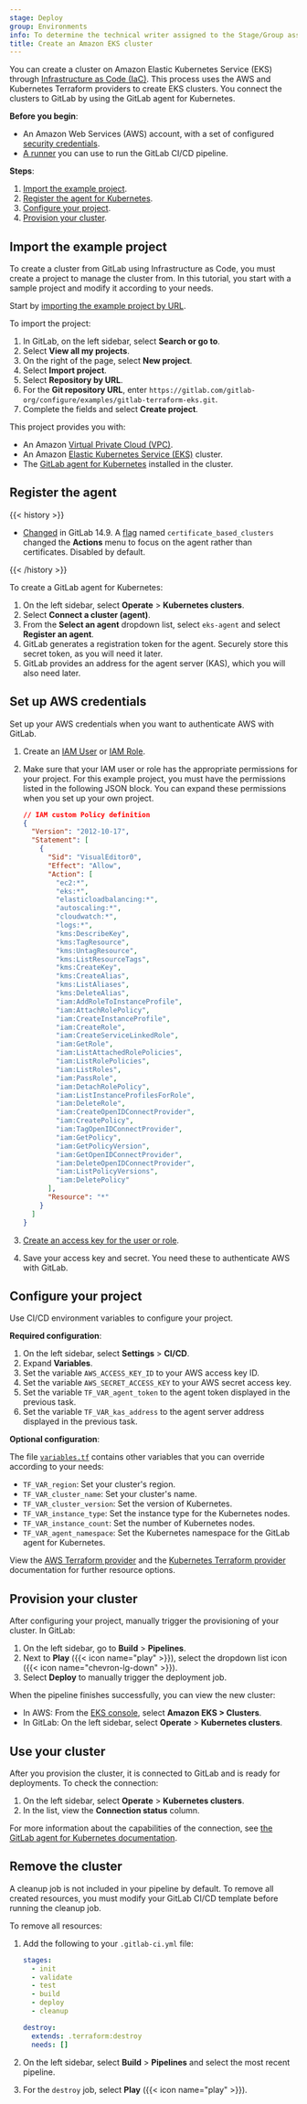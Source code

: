 ```yaml
---
stage: Deploy
group: Environments
info: To determine the technical writer assigned to the Stage/Group associated with this page, see https://handbook.gitlab.com/handbook/product/ux/technical-writing/#assignments
title: Create an Amazon EKS cluster
---
```


You can create a cluster on Amazon Elastic Kubernetes Service (EKS) through
[Infrastructure as Code (IaC)](../../_index.md). This process uses the AWS and
Kubernetes Terraform providers to create EKS clusters. You connect the clusters to GitLab
by using the GitLab agent for Kubernetes.

**Before you begin**:

- An Amazon Web Services (AWS) account, with a set of configured
  [security credentials](https://docs.aws.amazon.com/cli/latest/userguide/getting-started-prereqs.html).
- [A runner](https://docs.gitlab.com/runner/install/) you can use to run the GitLab CI/CD pipeline.

**Steps**:

1. [Import the example project](#import-the-example-project).
1. [Register the agent for Kubernetes](#register-the-agent).
1. [Configure your project](#configure-your-project).
1. [Provision your cluster](#provision-your-cluster).

## Import the example project

To create a cluster from GitLab using Infrastructure as Code, you must
create a project to manage the cluster from. In this tutorial, you start with
a sample project and modify it according to your needs.

Start by [importing the example project by URL](../../../project/import/repo_by_url.md).

To import the project:

1. In GitLab, on the left sidebar, select **Search or go to**.
1. Select **View all my projects**.
1. On the right of the page, select **New project**.
1. Select **Import project**.
1. Select **Repository by URL**.
1. For the **Git repository URL**, enter `https://gitlab.com/gitlab-org/configure/examples/gitlab-terraform-eks.git`.
1. Complete the fields and select **Create project**.

This project provides you with:

- An Amazon [Virtual Private Cloud (VPC)](https://gitlab.com/gitlab-org/configure/examples/gitlab-terraform-eks/-/blob/main/vpc.tf).
- An Amazon [Elastic Kubernetes Service (EKS)](https://gitlab.com/gitlab-org/configure/examples/gitlab-terraform-eks/-/blob/main/eks.tf) cluster.
- The [GitLab agent for Kubernetes](https://gitlab.com/gitlab-org/configure/examples/gitlab-terraform-eks/-/blob/main/agent.tf) installed in the cluster.

## Register the agent

{{< history >}}

- [Changed](https://gitlab.com/gitlab-org/gitlab/-/merge_requests/81054) in GitLab 14.9. A [flag](../../../../administration/feature_flags/_index.md) named `certificate_based_clusters` changed the **Actions** menu to focus on the agent rather than certificates. Disabled by default.

{{< /history >}}

To create a GitLab agent for Kubernetes:

1. On the left sidebar, select **Operate** > **Kubernetes clusters**.
1. Select **Connect a cluster (agent)**.
1. From the **Select an agent** dropdown list, select `eks-agent` and select **Register an agent**.
1. GitLab generates a registration token for the agent. Securely store this secret token, as you will need it later.
1. GitLab provides an address for the agent server (KAS), which you will also need later.

## Set up AWS credentials

Set up your AWS credentials when you want to authenticate AWS with GitLab.

1. Create an [IAM User](https://docs.aws.amazon.com/IAM/latest/UserGuide/id_users.html) or [IAM Role](https://docs.aws.amazon.com/IAM/latest/UserGuide/id_roles.html).
1. Make sure that your IAM user or role has the appropriate permissions for your project. For this example project, you must have the permissions listed in the following JSON block. You can expand these permissions when you set up your own project.

   ```json
   // IAM custom Policy definition
   {
     "Version": "2012-10-17",
     "Statement": [
       {
         "Sid": "VisualEditor0",
         "Effect": "Allow",
         "Action": [
           "ec2:*",
           "eks:*",
           "elasticloadbalancing:*",
           "autoscaling:*",
           "cloudwatch:*",
           "logs:*",
           "kms:DescribeKey",
           "kms:TagResource",
           "kms:UntagResource",
           "kms:ListResourceTags",
           "kms:CreateKey",
           "kms:CreateAlias",
           "kms:ListAliases",
           "kms:DeleteAlias",
           "iam:AddRoleToInstanceProfile",
           "iam:AttachRolePolicy",
           "iam:CreateInstanceProfile",
           "iam:CreateRole",
           "iam:CreateServiceLinkedRole",
           "iam:GetRole",
           "iam:ListAttachedRolePolicies",
           "iam:ListRolePolicies",
           "iam:ListRoles",
           "iam:PassRole",
           "iam:DetachRolePolicy",
           "iam:ListInstanceProfilesForRole",
           "iam:DeleteRole",
           "iam:CreateOpenIDConnectProvider",
           "iam:CreatePolicy",
           "iam:TagOpenIDConnectProvider",
           "iam:GetPolicy",
           "iam:GetPolicyVersion",
           "iam:GetOpenIDConnectProvider",
           "iam:DeleteOpenIDConnectProvider",
           "iam:ListPolicyVersions",
           "iam:DeletePolicy"
         ],
         "Resource": "*"
       }
     ]
   }
   ```

1. [Create an access key for the user or role](https://docs.aws.amazon.com/IAM/latest/UserGuide/id_credentials_access-keys.html).
1. Save your access key and secret. You need these to authenticate AWS with GitLab.

## Configure your project

Use CI/CD environment variables to configure your project.

**Required configuration**:

1. On the left sidebar, select **Settings** > **CI/CD**.
1. Expand **Variables**.
1. Set the variable `AWS_ACCESS_KEY_ID` to your AWS access key ID.
1. Set the variable `AWS_SECRET_ACCESS_KEY` to your AWS secret access key.
1. Set the variable `TF_VAR_agent_token` to the agent token displayed in the previous task.
1. Set the variable `TF_VAR_kas_address` to the agent server address displayed in the previous task.

**Optional configuration**:

The file [`variables.tf`](https://gitlab.com/gitlab-org/configure/examples/gitlab-terraform-eks/-/blob/main/variables.tf)
contains other variables that you can override according to your needs:

- `TF_VAR_region`: Set your cluster's region.
- `TF_VAR_cluster_name`: Set your cluster's name.
- `TF_VAR_cluster_version`: Set the version of Kubernetes.
- `TF_VAR_instance_type`: Set the instance type for the Kubernetes nodes.
- `TF_VAR_instance_count`: Set the number of Kubernetes nodes.
- `TF_VAR_agent_namespace`: Set the Kubernetes namespace for the GitLab agent for Kubernetes.

View the [AWS Terraform provider](https://registry.terraform.io/providers/hashicorp/aws/latest/docs) and the [Kubernetes Terraform provider](https://registry.terraform.io/providers/hashicorp/kubernetes/latest/docs) documentation for further resource options.

## Provision your cluster

After configuring your project, manually trigger the provisioning of your cluster. In GitLab:

1. On the left sidebar, go to **Build** > **Pipelines**.
1. Next to **Play** ({{< icon name="play" >}}), select the dropdown list icon ({{< icon name="chevron-lg-down" >}}).
1. Select **Deploy** to manually trigger the deployment job.

When the pipeline finishes successfully, you can view the new cluster:

- In AWS: From the [EKS console](https://console.aws.amazon.com/eks/home), select **Amazon EKS > Clusters**.
- In GitLab: On the left sidebar, select **Operate** > **Kubernetes clusters**.

## Use your cluster

After you provision the cluster, it is connected to GitLab and is ready for deployments. To check the connection:

1. On the left sidebar, select **Operate** > **Kubernetes clusters**.
1. In the list, view the **Connection status** column.

For more information about the capabilities of the connection, see [the GitLab agent for Kubernetes documentation](../_index.md).

## Remove the cluster

A cleanup job is not included in your pipeline by default. To remove all created resources, you
must modify your GitLab CI/CD template before running the cleanup job.

To remove all resources:

1. Add the following to your `.gitlab-ci.yml` file:

   ```yaml
   stages:
     - init
     - validate
     - test
     - build
     - deploy
     - cleanup

   destroy:
     extends: .terraform:destroy
     needs: []
   ```

1. On the left sidebar, select **Build** > **Pipelines** and select the most recent pipeline.
1. For the `destroy` job, select **Play** ({{< icon name="play" >}}).
